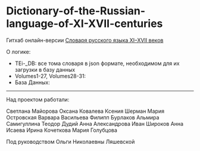 # Dictionary-of-the-Russian-language-of-XI-XVII-centuries

Гитхаб онлайн-версии [Словаря русского языка XI–XVII веков](https://)

О логике:
- TEi-_DB: все тома словаря в json формате, необходимом для их загрузки в базу данных
- Volumes1-27, Volumes28-31:
- База Данных:

---

Над проектом работали:

Светлана Майорова
Оксана Ковалева
Ксения Шерман
Мария Островская
Варвара Васильева
Филипп Бурлаков
Альмира Самигуллина
Теодор Дудий
Анна Александрова
Иван Широков
Анна Исаева
Ирина Кочеткова
Мария Голубцова

Под руководством Ольги Николаевны Ляшевской
